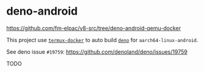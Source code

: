 # deno-android

<https://github.com/fm-elpac/v8-src/tree/deno-android-qemu-docker>

This project use [`termux-docker`](https://github.com/termux/termux-docker) to
auto build [`deno`](https://github.com/denoland/deno) for
`aarch64-linux-android`.

See deno issue `#19759`: <https://github.com/denoland/deno/issues/19759>

TODO
